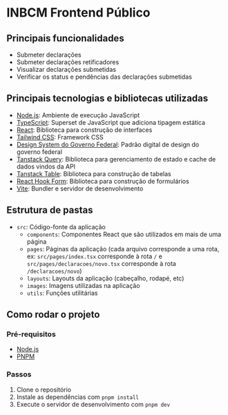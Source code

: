 # INBCM Frontend Público

## Principais funcionalidades

- Submeter declarações
- Submeter declarações retificadores
- Visualizar declarações submetidas
- Verificar os status e pendências das declarações submetidas

## Principais tecnologias e bibliotecas utilizadas

- [Node.js](https://nodejs.org/): Ambiente de execução JavaScript
- [TypeScript](https://www.typescriptlang.org/): Superset de JavaScript que adiciona tipagem estática
- [React](https://react.dev/): Biblioteca para construção de interfaces
- [Tailwind CSS](https://tailwindcss.com/): Framework CSS
- [Design System do Governo Federal](https://www.gov.br/ds/home): Padrão digital de design do governo federal
- [Tanstack Query](https://tanstack.com/query/latest/): Biblioteca para gerenciamento de estado e cache de dados vindos da API
- [Tanstack Table](https://tanstack.com/table/latest/): Biblioteca para construção de tabelas
- [React Hook Form](https://react-hook-form.com/): Biblioteca para construção de formulários
- [Vite](https://vitejs.dev/): Bundler e servidor de desenvolvimento

## Estrutura de pastas

- `src`: Código-fonte da aplicação
  - `components`: Componentes React que são utilizados em mais de uma página
  - `pages`: Páginas da aplicação (cada arquivo corresponde a uma rota, ex: `src/pages/index.tsx` corresponde à rota `/` e `src/pages/declaracoes/novo.tsx` corresponde à rota `/declaracoes/novo`)
  - `layouts`: Layouts da aplicação (cabeçalho, rodapé, etc)
  - `images`: Imagens utilizadas na aplicação
  - `utils`: Funções utilitárias

## Como rodar o projeto

### Pré-requisitos

- [Node.js](https://nodejs.org/)
- [PNPM](https://pnpm.io/)

### Passos

1. Clone o repositório
2. Instale as dependências com `pnpm install`
3. Execute o servidor de desenvolvimento com `pnpm dev`
